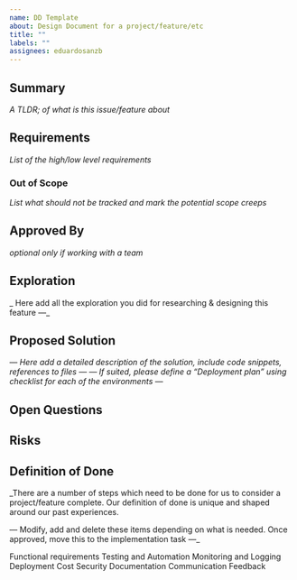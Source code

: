 ```yaml
---
name: DD Template
about: Design Document for a project/feature/etc
title: ""
labels: ""
assignees: eduardosanzb
---
```


## Summary

_A TLDR; of what is this issue/feature about_

## Requirements

_List of the high/low level requirements_

### Out of Scope

_List what should not be tracked and mark the potential scope creeps_

## Approved By

_optional only if working with a team_

## Exploration

_ Here add all the exploration you did for researching & designing this feature —_

## Proposed Solution

_— Here add a detailed description of the solution, include code snippets, references to files —
— If suited, please define a “Deployment plan” using checklist for each of the environments —_

## Open Questions

## Risks

## Definition of Done

\_There are a number of steps which need to be done for us to consider a project/feature complete. Our definition of done is unique and shaped around our past experiences.

— Modify, add and delete these items depending on what is needed. Once approved, move this to the implementation task —\_

Functional requirements
Testing and Automation
Monitoring and Logging
Deployment
Cost
Security
Documentation
Communication
Feedback
